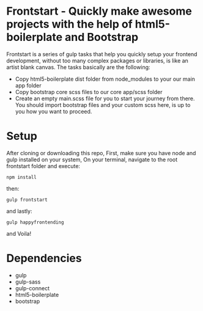 
# Frontstart - Quickly make awesome projects with the help of html5-boilerplate and Bootstrap 

Frontstart is a series of gulp tasks that help you quickly setup your frontend development, without too many complex packages or libraries, is like an artist blank canvas. The tasks basically are the following:

- Copy html5-boilerplate dist folder from node_modules to your our main app folder
- Copy bootstrap core scss files to our core app/scss folder
- Create an empty main.scss file for you to start your journey from there. You should import bootstrap files and your custom scss here, is up to you how you want to proceed.

# Setup

After cloning or downloading this repo,
First, make sure you have node and gulp installed on your system, 
On your terminal, navigate to the root frontstart folder and execute:

```
npm install
```

then:

```
gulp frontstart
```

and lastly:

```
gulp happyfrontending
```
and Voila!

# Dependencies

- gulp
- gulp-sass
- gulp-connect
- html5-boilerplate
- bootstrap

